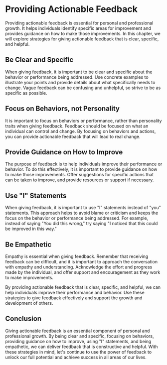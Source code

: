Providing Actionable Feedback
=========================================================

Providing actionable feedback is essential for personal and professional growth. It helps individuals identify specific areas for improvement and provides guidance on how to make those improvements. In this chapter, we will explore strategies for giving actionable feedback that is clear, specific, and helpful.

Be Clear and Specific
---------------------

When giving feedback, it is important to be clear and specific about the behavior or performance being addressed. Use concrete examples to illustrate your points and provide details about what specifically needs to change. Vague feedback can be confusing and unhelpful, so strive to be as specific as possible.

Focus on Behaviors, not Personality
-----------------------------------

It is important to focus on behaviors or performance, rather than personality traits when giving feedback. Feedback should be focused on what an individual can control and change. By focusing on behaviors and actions, you can provide actionable feedback that will lead to real change.

Provide Guidance on How to Improve
----------------------------------

The purpose of feedback is to help individuals improve their performance or behavior. To do this effectively, it is important to provide guidance on how to make those improvements. Offer suggestions for specific actions that can be taken to improve, and provide resources or support if necessary.

Use "I" Statements
------------------

When giving feedback, it is important to use "I" statements instead of "you" statements. This approach helps to avoid blame or criticism and keeps the focus on the behavior or performance being addressed. For example, instead of saying "You did this wrong," try saying "I noticed that this could be improved in this way."

Be Empathetic
-------------

Empathy is essential when giving feedback. Remember that receiving feedback can be difficult, and it is important to approach the conversation with empathy and understanding. Acknowledge the effort and progress made by the individual, and offer support and encouragement as they work to make improvements.

By providing actionable feedback that is clear, specific, and helpful, we can help individuals improve their performance and behavior. Use these strategies to give feedback effectively and support the growth and development of others.

Conclusion
----------

Giving actionable feedback is an essential component of personal and professional growth. By being clear and specific, focusing on behaviors, providing guidance on how to improve, using "I" statements, and being empathetic, we can deliver feedback that is constructive and helpful. With these strategies in mind, let's continue to use the power of feedback to unlock our full potential and achieve success in all areas of our lives.
